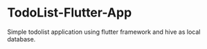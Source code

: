 # TodoList-Flutter-App
Simple todolist application using flutter framework and hive as local database.
